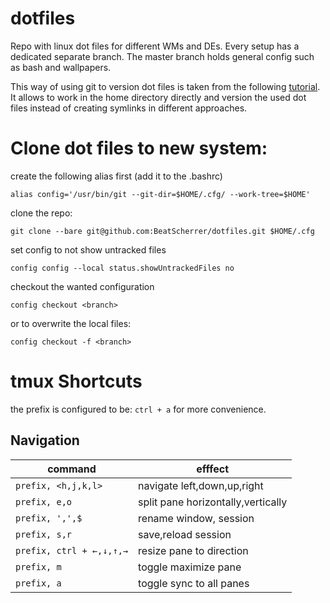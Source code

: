 # dotfiles
Repo with linux dot files for different WMs and DEs. Every setup has a dedicated separate branch. The master branch holds general config such as bash and wallpapers.

This way of using git to version dot files is taken from the following [tutorial](https://www.atlassian.com/git/tutorials/dotfiles). It allows to work in the home directory directly and version the used dot files instead of creating symlinks in different approaches.

# Clone dot files to new system:
create the following alias first (add it to the .bashrc)
```
alias config='/usr/bin/git --git-dir=$HOME/.cfg/ --work-tree=$HOME'
```
clone the repo:

```
git clone --bare git@github.com:BeatScherrer/dotfiles.git $HOME/.cfg
```
set config to not show untracked files
```
config config --local status.showUntrackedFiles no
```

checkout the wanted configuration
```
config checkout <branch>
```
or to overwrite the local files:
```
config checkout -f <branch>
```
# tmux Shortcuts
the prefix is configured to be: `ctrl + a`  for more convenience.
## Navigation
| command | efffect |
|--|--|
|`prefix, <h,j,k,l>` | navigate left,down,up,right |
|`prefix, e,o` | split pane horizontally,vertically|
|`prefix, ',',$`| rename window, session |
|`prefix, s,r` | save,reload session|
|`prefix, ctrl + ←,↓,↑,→` | resize pane to direction|
|`prefix, m` | toggle maximize pane|
|`prefix, a`| toggle sync to all panes|
